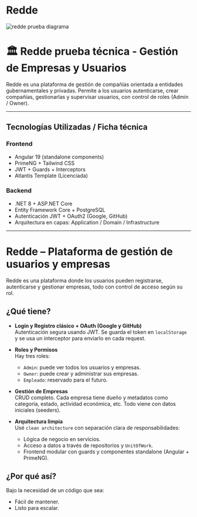 # Redde

![redde prueba diagrama](https://github.com/user-attachments/assets/80f9c22b-6915-4699-952c-7228411cdec7)

# 🏛️ Redde prueba técnica - Gestión de Empresas y Usuarios

Redde es una plataforma de gestión de compañías orientada a entidades gubernamentales y privadas. Permite a los usuarios autenticarse, crear compañías, gestionarlas y supervisar usuarios, con control de roles (Admin / Owner).

---

## Tecnologías Utilizadas / Ficha técnica

### Frontend
- Angular 19 (standalone components)
- PrimeNG + Tailwind CSS
- JWT + Guards + Interceptors
- Atlantis Template (Licenciada)

### Backend
- .NET 8 + ASP.NET Core
- Entity Framework Core + PostgreSQL
- Autenticación JWT + OAuth2 (Google, GitHub)
- Arquitectura en capas: Application / Domain / Infrastructure

---

# Redde – Plataforma de gestión de usuarios y empresas

Redde es una plataforma donde los usuarios pueden registrarse, autenticarse y gestionar empresas, todo con control de acceso según su rol.

## ¿Qué tiene?

- **Login y Registro clásico + OAuth (Google y GitHub)**  
  Autenticación segura usando JWT. Se guarda el token en `localStorage` y se usa un interceptor para enviarlo en cada request.

- **Roles y Permisos**  
  Hay tres roles:
  - `Admin`: puede ver todos los usuarios y empresas.
  - `Owner`: puede crear y administrar sus empresas.
  - `Empleado`: reservado para el futuro.

- **Gestión de Empresas**  
  CRUD completo. Cada empresa tiene dueño y metadatos como categoría, estado, actividad económica, etc. Todo viene con datos iniciales (seeders).

- **Arquitectura limpia**  
  Usé `clean architecture` con separación clara de responsabilidades:
  - Lógica de negocio en servicios.
  - Acceso a datos a través de repositorios y `UnitOfWork`.
  - Frontend modular con guards y componentes standalone (Angular + PrimeNG).

## ¿Por qué así?

Bajo la necesidad de un código que sea:
- Fácil de mantener.
- Listo para escalar.


